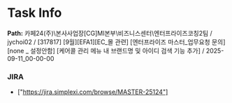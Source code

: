 # Task Info

**Path:** 카페24(주)\본사사업장\[CG]MI본부\비즈니스센터\엔터프라이즈코칭2팀 / jychoi02 / [317817] [9월][EFA1][EC_몰 관련] [엔터프라이즈 마스터_업무요청 문의] [none _ 설정안함] [케어콜 관리 메뉴 내 브랜드명 및 아이디 검색 기능 추가] / 2025-09-11_00-00-00

### JIRA
- ["https://jira.simplexi.com/browse/MASTER-25124"]

